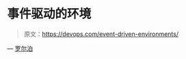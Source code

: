 # 事件驱动的环境

> 原文：<https://devops.com/event-driven-environments/>

— [罗尔泊](https://devops.com/author/breselman/)